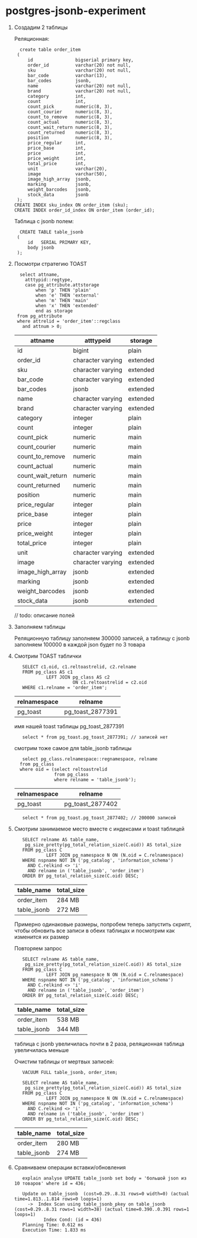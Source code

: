 # postgres-jsonb-experiment
1. Создадим 2 таблицы
   
   Реляционная:
   ```
     create table order_item
    (
        id                bigserial primary key,
        order_id          varchar(20) not null,
        sku               varchar(20) not null,
        bar_code          varchar(13),
        bar_codes         jsonb,
        name              varchar(20) not null,
        brand             varchar(20) not null,
        category          int,
        count             int,
        count_pick        numeric(8, 3),
        count_courier     numeric(8, 3),
        count_to_remove   numeric(8, 3),
        count_actual      numeric(8, 3),
        count_wait_return numeric(8, 3),
        count_returned    numeric(8, 3),
        position          numeric(8, 3),
        price_regular     int,
        price_base        int,
        price             int,
        price_weight      int,
        total_price       int,
        unit              varchar(20),
        image             varchar(50),
        image_high_array  jsonb,
        marking           jsonb,
        weight_barcodes   jsonb,
        stock_data        jsonb
    );
   CREATE INDEX sku_index ON order_item (sku);
   CREATE INDEX order_id_index ON order_item (order_id);
   ```

   Таблица с jsonb полем:
   ```
     CREATE TABLE table_jsonb
    (
        id   SERIAL PRIMARY KEY,
        body jsonb
    );
   ```

3. Посмотри стратегию TOAST
   ```
     select attname,
       atttypid::regtype,
       case pg_attribute.attstorage
           when 'p' THEN 'plain'
           when 'e' THEN 'external'
           when 'm' THEN 'main'
           when 'x' THEN 'extended'
           end as storage
    from pg_attribute
    where attrelid = 'order_item'::regclass
      and attnum > 0;
   ```
    attname | atttypeid | storage
    --- | --- | --- 
    id | bigint | plain
    order_id | character varying | extended
    sku | character varying | extended
    bar_code | character varying | extended
    bar_codes | jsonb | extended
    name | character varying | extended
    brand | character varying | extended
    category | integer | plain
    count | integer | plain
    count_pick | numeric | main
    count_courier | numeric | main
    count_to_remove | numeric | main
    count_actual | numeric | main
    count_wait_return | numeric | main
    count_returned | numeric | main
    position | numeric | main
    price_regular | integer | plain
    price_base | integer | plain
    price | integer | plain
    price_weight | integer | plain
    total_price | integer | plain
    unit | character varying | extended
    image | character varying | extended
    image_high_array | jsonb | extended
    marking | jsonb | extended
    weight_barcodes | jsonb | extended
    stock_data | jsonb | extended

    // todo: описание полей 


4. Заполняем таблицы
   
   Реляционную таблицу заполняем 300000 записей, а таблицу с jsonb заполняем 100000 в каждой json будет по 3 товара
6. Смотрим TOAST таблички
   ```
      SELECT c1.oid, c1.reltoastrelid, c2.relname
      FROM pg_class AS c1
               LEFT JOIN pg_class AS c2
                         ON c1.reltoastrelid = c2.oid
      WHERE c1.relname = 'order_item';
   ```
    relnamespace | relname
     --- | --- 
    pg_toast | pg_toast_2877391

    имя нашей toast таблицы pg_toast_2877391

    ```
       select * from pg_toast.pg_toast_2877391; // записей нет
    ```

    смотрим тоже самое для table_jsonb таблицы
    ```
       select pg_class.relnamespace::regnamespace, relname
      from pg_class
      where oid = (select reltoastrelid
                   from pg_class
                   where relname = 'table_jsonb');
    ```

    relnamespace | relname
     --- | --- 
    pg_toast | pg_toast_2877402

    ```
       select * from pg_toast.pg_toast_2877402; // 200000 записей
    ```
7. Смотрим занимаемое место вместе с индексами и toast таблицей

   ```
      SELECT relname AS table_name,
       pg_size_pretty(pg_total_relation_size(C.oid)) AS total_size
      FROM pg_class C
               LEFT JOIN pg_namespace N ON (N.oid = C.relnamespace)
      WHERE nspname NOT IN ('pg_catalog', 'information_schema')
        AND C.relkind <> 'i'
        AND relname in ('table_jsonb', 'order_item')
      ORDER BY pg_total_relation_size(C.oid) DESC;
   ```

   table_name | total_size
     --- | --- 
    order_item | 284 MB
    table_jsonb | 272 MB

   Примерно одинаковые размеры, попробем теперь запустить скрипт, чтобы обновить все записи в обеих таблицах и посмотрим как изменится их размер
   
   Повторяем запрос
   ```
      SELECT relname AS table_name,
       pg_size_pretty(pg_total_relation_size(C.oid)) AS total_size
      FROM pg_class C
               LEFT JOIN pg_namespace N ON (N.oid = C.relnamespace)
      WHERE nspname NOT IN ('pg_catalog', 'information_schema')
        AND C.relkind <> 'i'
        AND relname in ('table_jsonb', 'order_item')
      ORDER BY pg_total_relation_size(C.oid) DESC;
   ```

    table_name | total_size
     --- | --- 
    order_item | 538 MB 
    table_jsonb | 344 MB

   таблица с jsonb увеличилась почти в 2 раза, реляционная таблица увеличилась меньше

   Очистим таблицы от мертвых записей:
   ```
      VACUUM FULL table_jsonb, order_item;

      SELECT relname AS table_name,
       pg_size_pretty(pg_total_relation_size(C.oid)) AS total_size
      FROM pg_class C
               LEFT JOIN pg_namespace N ON (N.oid = C.relnamespace)
      WHERE nspname NOT IN ('pg_catalog', 'information_schema')
        AND C.relkind <> 'i'
        AND relname in ('table_jsonb', 'order_item')
      ORDER BY pg_total_relation_size(C.oid) DESC;
   ```

   table_name | total_size
     --- | --- 
    order_item | 280 MB 
    table_jsonb | 274 MB
   
9. Сравниваем операции вставки/обновления

   ```
      explain analyse UPDATE table_jsonb set body = 'большой json из 10 товаров' where id = 436;

      Update on table_jsonb  (cost=0.29..8.31 rows=0 width=0) (actual time=1.813..1.814 rows=0 loops=1)
        ->  Index Scan using table_jsonb_pkey on table_jsonb  (cost=0.29..8.31 rows=1 width=38) (actual time=0.390..0.391 rows=1 loops=1)
              Index Cond: (id = 436)
      Planning Time: 0.612 ms
      Execution Time: 1.833 ms

   ```
   
